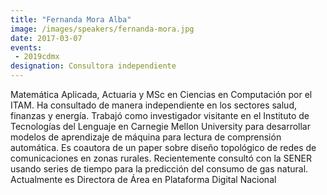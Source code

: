 ```yaml
---
title: "Fernanda Mora Alba"
image: /images/speakers/fernanda-mora.jpg
date: 2017-03-07
events:
 - 2019cdmx
designation: Consultora independiente 
---
```


Matemática Aplicada, Actuaria y MSc en Ciencias en Computación por el ITAM. Ha consultado de manera independiente en los sectores salud, finanzas y energía. Trabajó como investigador visitante en el Instituto de Tecnologías del Lenguaje en Carnegie Mellon University para desarrollar modelos de aprendizaje de máquina para lectura de comprensión automática. Es coautora de un paper sobre diseño topológico de redes de comunicaciones en zonas rurales. Recientemente consultó con la SENER usando series de tiempo para la predicción del consumo de gas natural. Actualmente es Directora de Área en Plataforma Digital Nacional